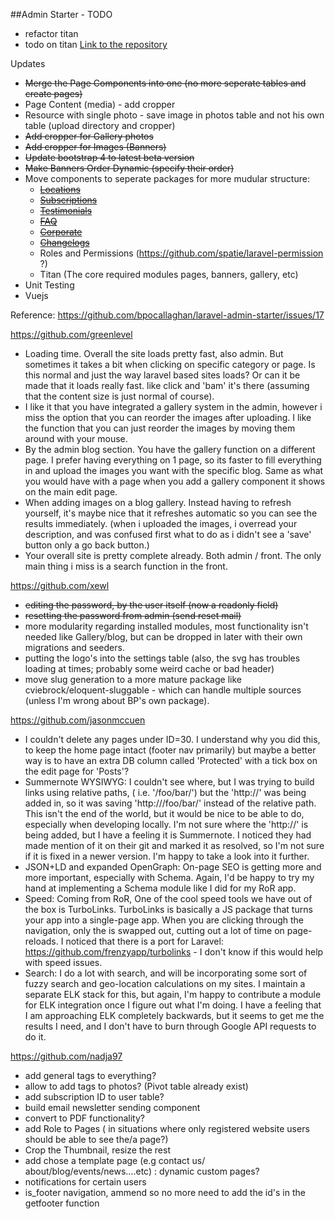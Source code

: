 ##Admin Starter - TODO

- refactor titan
- todo on titan [Link to the repository](https://github.com/bpocallaghan/titan)

Updates

- ~~Merge the Page Components into one (no more seperate tables and create pages)~~
- Page Content (media) - add cropper
- Resource with single photo - save image in photos table and not his own table (upload directory and cropper)
- ~~Add cropper for Gallery photos~~
- ~~Add cropper for Images (Banners)~~
- ~~Update bootstrap 4 to latest beta version~~
- ~~Make Banners Order Dynamic (specify their order)~~
- Move components to seperate packages for more mudular structure:
    - ~~[Locations](https://github.com/bpocallaghan/locations)~~
    - ~~[Subscriptions](https://github.com/bpocallaghan/subscriptions)~~
    - ~~[Testimonials](https://github.com/bpocallaghan/testimonials)~~
    - ~~[FAQ](https://github.com/bpocallaghan/faq)~~
    - ~~[Corporate](https://github.com/bpocallaghan/corporate)~~
    - ~~[Changelogs](https://github.com/bpocallaghan/changelogs)~~
    - Roles and Permissions (https://github.com/spatie/laravel-permission ?)
    - Titan (The core required modules pages, banners, gallery, etc) 
- Unit Testing
- Vuejs

Reference: https://github.com/bpocallaghan/laravel-admin-starter/issues/17

https://github.com/greenlevel
- Loading time. Overall the site loads pretty fast, also admin. But sometimes it takes a bit when clicking on specific category or page. Is this normal and just the way laravel based sites loads? Or can it be made that it loads really fast. like click and 'bam' it's there (assuming that the content size is just normal of course).
- I like it that you have integrated a gallery system in the admin, however i miss the option that you can reorder the images after uploading. I like the function that you can just reorder the images by moving them around with your mouse.
- By the admin blog section. You have the gallery function on a different page. I prefer having everything on 1 page, so its faster to fill everything in and upload the images you want with the specific blog. Same as what you would have with a page when you add a gallery component it shows on the main edit page.
- When adding images on a blog gallery. Instead having to refresh yourself, it's maybe nice that it refreshes automatic so you can see the results immediately. (when i uploaded the images, i overread your description, and was confused first what to do as i didn't see a 'save' button only a go back button.)
- Your overall site is pretty complete already. Both admin / front. The only main thing i miss is a search function in the front.

https://github.com/xewl
- ~~editing the password, by the user itself (now a readonly field)~~
- ~~resetting the password from admin (send reset mail)~~
- more modularity regarding installed modules, most functionality isn't needed like Gallery/blog, but can be dropped in later with their own migrations and seeders.
- putting the logo's into the settings table (also, the svg has troubles loading at times; probably some weird cache or bad header)
- move slug generation to a more mature package like cviebrock/eloquent-sluggable - which can handle multiple sources (unless I'm wrong about BP's own package).

https://github.com/jasonmccuen
- I couldn't delete any pages under ID=30. I understand why you did this, to keep the home page intact (footer nav primarily) but maybe a better way is to have an extra DB column called 'Protected' with a tick box on the edit page for 'Posts'?
- Summernote WYSIWYG: I couldn't see where, but I was trying to build links using relative paths, ( i.e. '/foo/bar/') but the 'http://' was being added in, so it was saving 'http:///foo/bar/' instead of the relative path. This isn't the end of the world, but it would be nice to be able to do, especially when developing locally. I'm not sure where the 'http://' is being added, but I have a feeling it is Summernote. I noticed they had made mention of it on their git and marked it as resolved, so I'm not sure if it is fixed in a newer version. I'm happy to take a look into it further.
- JSON+LD and expanded OpenGraph: On-page SEO is getting more and more important, especially with Schema. Again, I'd be happy to try my hand at implementing a Schema module like I did for my RoR app.
- Speed: Coming from RoR, One of the cool speed tools we have out of the box is TurboLinks. TurboLinks is basically a JS package that turns your app into a single-page app. When you are clicking through the navigation, only the is swapped out, cutting out a lot of time on page-reloads. I noticed that there is a port for Laravel: https://github.com/frenzyapp/turbolinks - I don't know if this would help with speed issues.
- Search: I do a lot with search, and will be incorporating some sort of fuzzy search and geo-location calculations on my sites. I maintain a separate ELK stack for this, but again, I'm happy to contribute a module for ELK integration once I figure out what I'm doing. I have a feeling that I am approaching ELK completely backwards, but it seems to get me the results I need, and I don't have to burn through Google API requests to do it.

https://github.com/nadja97
- add general tags to everything? 
- allow to add tags to photos? 
(Pivot table already exist)
- add subscription ID to user table?
- build email newsletter sending component
- convert to PDF functionality? 
- add Role to Pages ( in situations where only registered website users should be able to see the/a page?)
- Crop the Thumbnail, resize the rest
- add chose a template page (e.g contact us/ about/blog/events/news….etc) : dynamic custom pages?
- notifications for certain users
- is_footer navigation, ammend so no more need to add the id's in the getfooter function
